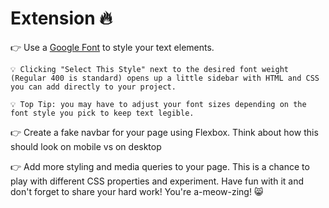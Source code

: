 # Extension 🔥

👉 Use a [Google Font](https://fonts.google.com/) to style your text elements.

    💡 Clicking "Select This Style" next to the desired font weight (Regular 400 is standard) opens up a little sidebar with HTML and CSS you can add directly to your project.

    💡 Top Tip: you may have to adjust your font sizes depending on the font style you pick to keep text legible.

👉 Create a fake navbar for your page using Flexbox. Think about how this should look on mobile vs on desktop

👉 Add more styling and media queries to your page. This is a chance to play with different CSS properties and experiment. Have fun with it and don't forget to share your hard work! You're a-meow-zing! 😸
